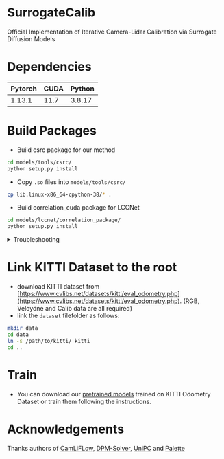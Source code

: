 # SurrogateCalib
Official Implementation of Iterative Camera-Lidar Calibration via Surrogate Diffusion Models
# Dependencies
|Pytorch|CUDA|Python|
|---|---|---|
|1.13.1|11.7|3.8.17|
# Build Packages
* Build csrc package for our method
```bash
cd models/tools/csrc/
python setup.py install
```
* Copy `.so` files into `models/tools/csrc/`
```bash
cp lib.linux-x86_64-cpython-38/* .
```
* Build correlation_cuda package for LCCNet
```bash
cd models/lccnet/correlation_package/
python setup.py install
```
<details>
  <summary>Troubleshooting</summary>
  The `correlation_cuda` package may be incompatible with CUDA >= 12.0. The failure of building this package only affects implementation of our baseline, LCCNet. If your CUDA version >= 12.0 and want to implement LCCNET. It would be easy to use correlation pacakge in csrc to re-implement it. To try our best to reproduce LCCNet's performance, we utilize their own correlation package.
</details>

# Link KITTI Dataset to the root
* download KITTI dataset from [https://www.cvlibs.net/datasets/kitti/eval_odometry.php](https://www.cvlibs.net/datasets/kitti/eval_odometry.php). (RGB, Veloydne and Calib data are all required)
* link the `dataset` filefolder as follows:
```bash
mkdir data
cd data
ln -s /path/to/kitti/ kitti
cd ..
```
# Train
* You can download our [pretrained models](https://github.com/gitouni/SurrogateCalib/releases/download/0.0/large_ckpt.zip) trained on KITTI Odometry Dataset or train them following the instructions.
# Acknowledgements
Thanks authors of [CamLiFLow](https://github.com/MCG-NJU/CamLiFlow), [DPM-Solver](https://github.com/LuChengTHU/dpm-solver), [UniPC](https://github.com/wl-zhao/UniPC) and [Palette](https://github.com/Janspiry/Palette-Image-to-Image-Diffusion-Models)
